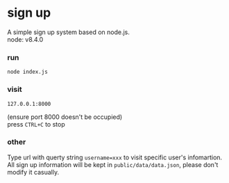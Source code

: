 # sign up
A simple sign up system based on node.js.  
node: v8.4.0
### run 
```
node index.js
```
### visit
```
127.0.0.1:8000 
```
(ensure port 8000 doesn't be occupied)  
press `CTRL+C` to stop
### other
Type url with querty string `username=xxx` to visit specific user's infomartion.  
All sign up information will be kept in `public/data/data.json`, please don't 
modify it casually.
